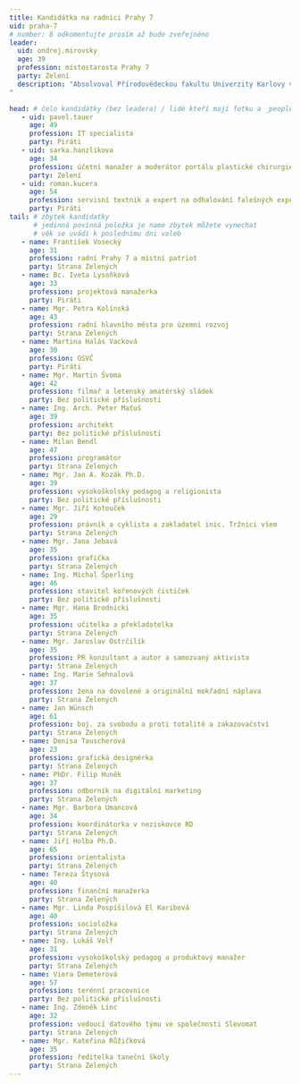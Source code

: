 ```yaml
---
title: Kandidátka na radnici Prahy 7
uid: praha-7
# number: 8 odkomentujte prosím až bude zveřejněno
leader: 
  uid: ondrej.mirovsky
  age: 39
  profession: místostarosta Prahy 7
  party: Zelení
  description: "Absolvoval Přírodovědeckou fakultu Univerzity Karlovy v Praze, obor ochrana a tvorba životního prostředí. Dále vystudoval postgraduální kurz environmentálního managementu v Amsterdamu a pracoval pro několik mezinárodních environmentálních organizací v Evropě (Friends of the Earth Europe, UNEP). Specializoval se na problematiku vlivu fondů Evropské unie na životní prostředí. Zastával také pozici národního kontaktu pro rámcové programy pro vědu a výzkum EU v oblasti kosmonautiky v Technologickém centru Akademie věd ČR.
"

head: # čelo kandidátky (bez leadera) / lidé kteří mají fotku a _people/jmeno.md
   - uid: pavel.tauer
     age: 49
     profession: IT specialista
     party: Piráti
   - uid: sarka.hanzlikova
     age: 34
     profession: účetní manažer a moderátor portálu plastické chirurgie
     party: Zelení
   - uid: roman.kucera
     age: 54
     profession: servisní textnik a expert na odhalování falešných expertů
     party: Piráti
tail: # zbytek kandidatky
      # jedinná povinná položka je name zbytek můžete vynechat
      # věk se uvádí k poslednímu dni voleb
   - name: František Vosecký
     age: 31
     profession: radní Prahy 7 a místní patriot
     party: Strana Zelených
   - name: Bc. Iveta Lysoňková
     age: 33
     profession: projektová manažerka
     party: Piráti
   - name: Mgr. Petra Kolínská
     age: 43
     profession: radní hlavního města pro územní rozvoj
     party: Strana Zelených
   - name: Martina Halás Vacková
     age: 30
     profession: OSVČ
     party: Piráti
   - name: Mgr. Martin Švoma
     age: 42
     profession: filmař a letenský amatérský sládek
     party: Bez politické příslušnosti
   - name: Ing. Arch. Peter Maťuš
     age: 39
     profession: architekt
     party: Bez politické příslušnosti
   - name: Milan Bendl
     age: 47
     profession: programátor
     party: Strana Zelených
   - name: Mgr. Jan A. Kozák Ph.D.
     age: 39
     profession: vysokoškolský pedagog a religionista
     party: Bez politické příslušnosti
   - name: Mgr. Jiří Kotouček
     age: 29
     profession: právník a cyklista a zakladatel inic. Tržnici všem
     party: Strana Zelených
   - name: Mgr. Jana Jebavá
     age: 35
     profession: grafička
     party: Strana Zelených
   - name: Ing. Michal Šperling
     age: 46
     profession: stavitel kořenových čističek
     party: Bez politické příslušnosti
   - name: Mgr. Hana Brodnicki
     age: 35
     profession: učitelka a překladatelka
     party: Strana Zelených
   - name: Mgr. Jaroslav Ostrčilík
     age: 35
     profession: PR konzultant a autor a samozvaný aktivista
     party: Strana Zelených
   - name: Ing. Marie Sehnalová
     age: 37
     profession: žena na dovolené a originální mokřadní náplava
     party: Strana Zelených
   - name: Jan Wünsch
     age: 61
     profession: boj. za svobodu a proti totalitě a zakazovačství
     party: Strana Zelených
   - name: Denisa Tauscherová
     age: 23
     profession: grafická designérka
     party: Strana Zelených
   - name: PhDr. Filip Huněk
     age: 37
     profession: odborník na digitální marketing
     party: Strana Zelených
   - name: Mgr. Barbora Umancová
     age: 34
     profession: koordinátorka v neziskovce RD
     party: Strana Zelených
   - name: Jiří Holba Ph.D.
     age: 65
     profession: orientalista
     party: Strana Zelených
   - name: Tereza Štysová
     age: 40
     profession: finanční manažerka
     party: Strana Zelených
   - name: Mgr. Linda Pospíšilová El Karibová
     age: 40
     profession: socioložka
     party: Strana Zelených
   - name: Ing. Lukáš Volf
     age: 31
     profession: vysokoškolský pedagog a produktový manažer
     party: Strana Zelených
   - name: Viera Demeterová
     age: 57
     profession: terénní pracovnice
     party: Bez politické příslušnosti
   - name: Ing. Zdeněk Linc
     age: 32
     profession: vedoucí datového týmu ve společnosti Slevomat
     party: Strana Zelených
   - name: Mgr. Kateřina Růžičková
     age: 35
     profession: ředitelka taneční školy
     party: Strana Zelených
---
```


